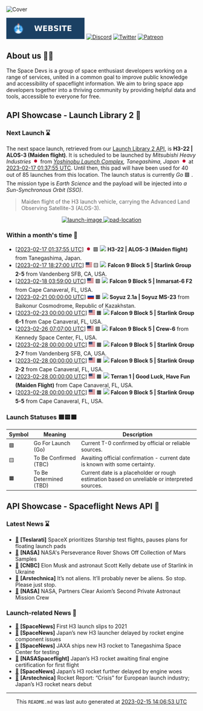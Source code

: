 ![Cover](https://raw.githubusercontent.com/TheSpaceDevs/Tutorials/main/assets/tsd_cover.png)


[![Website](https://raw.githubusercontent.com/TheSpaceDevs/Tutorials/e36b2c250ce7fcd4a801c1ed6cb1f9f9d031696b/assets/badge_tsd_website.svg)](https://thespacedevs.com/)
[![Discord](https://img.shields.io/badge/Discord-%237289DA.svg?style=for-the-badge&logo=discord&logoColor=white)](https://discord.gg/p7ntkNA)
[![Twitter](https://img.shields.io/badge/Twitter-%231DA1F2.svg?style=for-the-badge&logo=Twitter&logoColor=white)](https://twitter.com/TheSpaceDevs)
[![Patreon](https://img.shields.io/badge/Patreon-F96854?style=for-the-badge&logo=patreon&logoColor=white)](https://www.patreon.com/TheSpaceDevs)

## About us 🧑‍🚀
The Space Devs is a group of space enthusiast developers working on a range of
services, united in a common goal to improve public knowledge and accessibility
of spaceflight information. We aim to bring space app developers together into a
thriving community by providing helpful data and tools, accessible to everyone
for free.

## API Showcase - Launch Library 2 🚀

### Next Launch ⌛
The next space launch, retrieved from our
<a href="https://thespacedevs.com/llapi">Launch Library 2 API</a>, is
**H3-22 | ALOS-3 (Maiden flight)**. It is scheduled to be launched by *Mitsubishi Heavy Industries*
<img width="17" src="https://raw.githubusercontent.com/lipis/flag-icons/main/flags/4x3/jp.svg" />
from *<a href="https://en.wikipedia.org/wiki/Yoshinobu_Launch_Complex">Yoshinobu Launch Complex</a>, Tanegashima, Japan*
<img width="17" src="https://raw.githubusercontent.com/lipis/flag-icons/main/flags/4x3/jp.svg" />
at <a href="https://www.timeanddate.com/worldclock/fixedtime.html?iso=20230217T013755">2023-02-17 01:37:55 UTC</a>.  Until
then, this pad will have been used for 40
out of 85 launches from this location. The launch status is currently
*Go* 🟩 . The mission type is
*Earth Science* and the payload will be injected
into *a Sun-Synchronous Orbit
(SSO)*.
<br>
<blockquote>
  Maiden flight of the H3 launch vehicle, carrying the Advanced Land Observing Satellite-3 (ALOS-3).
</blockquote>

<p float="left" align="center">
  <a href="https://en.wikipedia.org/wiki/H3_(rocket)" >
    <img alt="launch-image" height="200" src="https://spacelaunchnow-prod-east.nyc3.digitaloceanspaces.com/media/launch_images/h3-222520257c_image_20230212203224.jpeg" />
  </a>
  <a href="https://www.google.com/maps/place/30Â°24'08.0"N+130Â°58'30.0"E/" >
    <img alt="pad-location" height="200" src="https://spacelaunchnow-prod-east.nyc3.digitaloceanspaces.com/media/launch_images/location_26_20200803142507.jpg"  />
  </a>
</p>

### Within a month's time 📅
- \[<a href="https://www.timeanddate.com/worldclock/fixedtime.html?iso=20230217T013755">2023-02-17 01:37:55 UTC</a>\]  <img width="17" src="https://raw.githubusercontent.com/lipis/flag-icons/main/flags/4x3/jp.svg" /> 🟩  <a href="https://www.google.com/calendar/render?action=TEMPLATE&text=H3-22 | ALOS-3 (Maiden flight)&location=Tanegashima, Japan&dates=20230217T013755Z%2F20230217T014415Z"><img border="0" width="15" src="https://upload.wikimedia.org/wikipedia/commons/a/a5/Google_Calendar_icon_%282020%29.svg"></a> **H3-22 | ALOS-3 (Maiden flight)** from Tanegashima, Japan.
- \[<a href="https://www.timeanddate.com/worldclock/fixedtime.html?iso=20230217T182700">2023-02-17 18:27:00 UTC</a>\]  <img width="17" src="https://raw.githubusercontent.com/lipis/flag-icons/main/flags/4x3/us.svg" /> 🟨  <a href="https://www.google.com/calendar/render?action=TEMPLATE&text=Falcon 9 Block 5 | Starlink Group 2-5&location=Vandenberg SFB, CA, USA&dates=20230217T182700Z%2F20230217T202400Z"><img border="0" width="15" src="https://upload.wikimedia.org/wikipedia/commons/a/a5/Google_Calendar_icon_%282020%29.svg"></a> **Falcon 9 Block 5 | Starlink Group 2-5** from Vandenberg SFB, CA, USA.
- \[<a href="https://www.timeanddate.com/worldclock/fixedtime.html?iso=20230218T035900">2023-02-18 03:59:00 UTC</a>\]  <img width="17" src="https://raw.githubusercontent.com/lipis/flag-icons/main/flags/4x3/us.svg" /> 🟩  <a href="https://www.google.com/calendar/render?action=TEMPLATE&text=Falcon 9 Block 5 | Inmarsat-6 F2&location=Cape Canaveral, FL, USA&dates=20230218T035900Z%2F20230218T052800Z"><img border="0" width="15" src="https://upload.wikimedia.org/wikipedia/commons/a/a5/Google_Calendar_icon_%282020%29.svg"></a> **Falcon 9 Block 5 | Inmarsat-6 F2** from Cape Canaveral, FL, USA.
- \[<a href="https://www.timeanddate.com/worldclock/fixedtime.html?iso=20230221T000000">2023-02-21 00:00:00 UTC</a>\]  <img width="17" src="https://raw.githubusercontent.com/lipis/flag-icons/main/flags/4x3/ru.svg" /> 🟧  <a href="https://www.google.com/calendar/render?action=TEMPLATE&text=Soyuz 2.1a | Soyuz MS-23&location=Baikonur Cosmodrome, Republic of Kazakhstan&dates=20230221T000000Z%2F20230221T000000Z"><img border="0" width="15" src="https://upload.wikimedia.org/wikipedia/commons/a/a5/Google_Calendar_icon_%282020%29.svg"></a> **Soyuz 2.1a | Soyuz MS-23** from Baikonur Cosmodrome, Republic of Kazakhstan.
- \[<a href="https://www.timeanddate.com/worldclock/fixedtime.html?iso=20230223T000000">2023-02-23 00:00:00 UTC</a>\]  <img width="17" src="https://raw.githubusercontent.com/lipis/flag-icons/main/flags/4x3/us.svg" /> 🟧  <a href="https://www.google.com/calendar/render?action=TEMPLATE&text=Falcon 9 Block 5 | Starlink Group 6-1&location=Cape Canaveral, FL, USA&dates=20230223T000000Z%2F20230223T000000Z"><img border="0" width="15" src="https://upload.wikimedia.org/wikipedia/commons/a/a5/Google_Calendar_icon_%282020%29.svg"></a> **Falcon 9 Block 5 | Starlink Group 6-1** from Cape Canaveral, FL, USA.
- \[<a href="https://www.timeanddate.com/worldclock/fixedtime.html?iso=20230226T070700">2023-02-26 07:07:00 UTC</a>\]  <img width="17" src="https://raw.githubusercontent.com/lipis/flag-icons/main/flags/4x3/us.svg" /> 🟩  <a href="https://www.google.com/calendar/render?action=TEMPLATE&text=Falcon 9 Block 5 | Crew-6&location=Kennedy Space Center, FL, USA&dates=20230226T070700Z%2F20230226T070700Z"><img border="0" width="15" src="https://upload.wikimedia.org/wikipedia/commons/a/a5/Google_Calendar_icon_%282020%29.svg"></a> **Falcon 9 Block 5 | Crew-6** from Kennedy Space Center, FL, USA.
- \[<a href="https://www.timeanddate.com/worldclock/fixedtime.html?iso=20230228T000000">2023-02-28 00:00:00 UTC</a>\]  <img width="17" src="https://raw.githubusercontent.com/lipis/flag-icons/main/flags/4x3/us.svg" /> 🟧  <a href="https://www.google.com/calendar/render?action=TEMPLATE&text=Falcon 9 Block 5 | Starlink Group 2-7&location=Vandenberg SFB, CA, USA&dates=20230228T000000Z%2F20230228T000000Z"><img border="0" width="15" src="https://upload.wikimedia.org/wikipedia/commons/a/a5/Google_Calendar_icon_%282020%29.svg"></a> **Falcon 9 Block 5 | Starlink Group 2-7** from Vandenberg SFB, CA, USA.
- \[<a href="https://www.timeanddate.com/worldclock/fixedtime.html?iso=20230228T000000">2023-02-28 00:00:00 UTC</a>\]  <img width="17" src="https://raw.githubusercontent.com/lipis/flag-icons/main/flags/4x3/us.svg" /> 🟧  <a href="https://www.google.com/calendar/render?action=TEMPLATE&text=Falcon 9 Block 5 | Starlink Group 2-2&location=Cape Canaveral, FL, USA&dates=20230228T000000Z%2F20230228T000000Z"><img border="0" width="15" src="https://upload.wikimedia.org/wikipedia/commons/a/a5/Google_Calendar_icon_%282020%29.svg"></a> **Falcon 9 Block 5 | Starlink Group 2-2** from Cape Canaveral, FL, USA.
- \[<a href="https://www.timeanddate.com/worldclock/fixedtime.html?iso=20230228T000000">2023-02-28 00:00:00 UTC</a>\]  <img width="17" src="https://raw.githubusercontent.com/lipis/flag-icons/main/flags/4x3/us.svg" /> 🟧  <a href="https://www.google.com/calendar/render?action=TEMPLATE&text=Terran 1 | Good Luck, Have Fun (Maiden Flight)&location=Cape Canaveral, FL, USA&dates=20230228T000000Z%2F20230228T000000Z"><img border="0" width="15" src="https://upload.wikimedia.org/wikipedia/commons/a/a5/Google_Calendar_icon_%282020%29.svg"></a> **Terran 1 | Good Luck, Have Fun (Maiden Flight)** from Cape Canaveral, FL, USA.
- \[<a href="https://www.timeanddate.com/worldclock/fixedtime.html?iso=20230228T000000">2023-02-28 00:00:00 UTC</a>\]  <img width="17" src="https://raw.githubusercontent.com/lipis/flag-icons/main/flags/4x3/us.svg" /> 🟧  <a href="https://www.google.com/calendar/render?action=TEMPLATE&text=Falcon 9 Block 5 | Starlink Group 5-5&location=Cape Canaveral, FL, USA&dates=20230228T000000Z%2F20230228T000000Z"><img border="0" width="15" src="https://upload.wikimedia.org/wikipedia/commons/a/a5/Google_Calendar_icon_%282020%29.svg"></a> **Falcon 9 Block 5 | Starlink Group 5-5** from Cape Canaveral, FL, USA.


### Launch Statuses 🟩🟨🟧
<p align="center">
    <table class="tg">
    <thead>
      <tr>
        <th class="tg-0pky">Symbol</th>
        <th class="tg-0pky">Meaning</th>
        <th class="tg-0pky">Description</th>
      </tr>
    </thead>
    <tbody>
      <tr>
        <td class="tg-0pky">🟩</td>
        <td class="tg-0pky">Go For Launch (Go)</td>
        <td class="tg-0pky">Current T-0 confirmed by official or reliable sources.</td>
      </tr>
      <tr>
        <td class="tg-0pky">🟨</td>
        <td class="tg-0pky">To Be Confirmed (TBC)</td>
        <td class="tg-0pky">Awaiting official confirmation - current date is known with some certainty.</td>
      </tr>
      <tr>
        <td class="tg-0pky">🟧</td>
        <td class="tg-0pky">To Be Determined (TBD)</td>
        <td class="tg-0pky">Current date is a placeholder or rough estimation based on unreliable or interpreted sources.</td>
      </tr>
    </tbody>
    </table>
</p>

## API Showcase - Spaceflight News API 📰

### Latest News ⌛
- <a href="https://www.teslarati.com/spacex-halts-starship-offshore-launch-pad-development/" >🔗</a> **[Teslarati]** SpaceX prioritizes Starship test flights, pauses plans for floating launch pads
- <a href="https://mars.nasa.gov/news/9348/" >🔗</a> **[NASA]** NASA's Perseverance Rover Shows Off Collection of Mars Samples
- <a href="https://www.cnbc.com/2023/02/13/elon-musk-scott-kelly-debate-use-of-starlink-in-ukraine.html" >🔗</a> **[CNBC]** Elon Musk and astronaut Scott Kelly debate use of Starlink in Ukraine
- <a href="https://arstechnica.com/science/2023/02/its-not-aliens-itll-probably-never-be-aliens-so-stop-please-just-stop/" >🔗</a> **[Arstechnica]** It’s not aliens. It’ll probably never be aliens. So stop. Please just stop.
- <a href="http://www.nasa.gov/press-release/nasa-partners-clear-axiom-s-second-private-astronaut-mission-crew" >🔗</a> **[NASA]** NASA, Partners Clear Axiom’s Second Private Astronaut Mission Crew


### Launch-related News 🚀

- <a href="https://spacenews.com/first-h3-launch-slips-to-2021/" >🔗</a> **[SpaceNews]** First H3 launch slips to 2021
- <a href="https://spacenews.com/japans-new-h3-launcher-delayed-by-rocket-engine-component-issues/" >🔗</a> **[SpaceNews]** Japan’s new H3 launcher delayed by rocket engine component issues
- <a href="https://spacenews.com/jaxa-ships-new-h3-rocket-to-tanegashima-space-center-for-testing/" >🔗</a> **[SpaceNews]** JAXA ships new H3 rocket to Tanegashima Space Center for testing
- <a href="https://www.nasaspaceflight.com/2021/09/japan-h3-engine-certification-first-flight/" >🔗</a> **[NASASpaceflight]** Japan’s H3 rocket awaiting final engine certification for first flight
- <a href="https://spacenews.com/japans-h3-rocket-further-delayed-by-engine-woes/" >🔗</a> **[SpaceNews]** Japan’s H3 rocket further delayed by engine woes
- <a href="https://arstechnica.com/science/2023/01/rocket-report-crisis-for-european-launch-industry-japans-h3-rocket-nears-debut/" >🔗</a> **[Arstechnica]** Rocket Report: “Crisis” for European launch industry; Japan’s H3 rocket nears debut


<hr>
  <div align="center">
  This <code>README.md</code> was last auto generated at <a href="https://www.timeanddate.com/worldclock/fixedtime.html?iso=20230215T140653">2023-02-15 14:06:53 UTC</a>
  <br>
  <!-- <a href="https://medium.com/@g.h.garrett" target="_blank">Learn to add space launches to your profile here!</a> -->
</div>